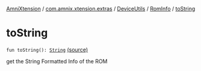 [AmniXtension](../../../index.md) / [com.amnix.xtension.extras](../../index.md) / [DeviceUtils](../index.md) / [RomInfo](index.md) / [toString](./to-string.md)

# toString

`fun toString(): `[`String`](https://kotlinlang.org/api/latest/jvm/stdlib/kotlin/-string/index.html) [(source)](https://github.com/AmniX/AmniXTension/tree/master/AmniXtension/src/main/java/com/amnix/xtension/extras/DeviceUtils.kt#L348)

get the String Formatted Info of the ROM

